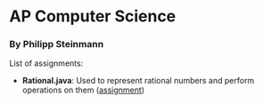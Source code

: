 # AP Computer Science
### By Philipp Steinmann

List of assignments:
- **Rational.java**: Used to represent rational numbers and perform operations on them ([assignment](http://www.stuycs.org/courses/ap-computer-science/brownmykolyk/hw/hw27))
